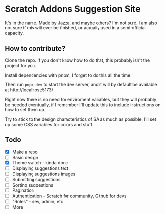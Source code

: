 # Scratch Addons Suggestion Site

It's in the name. Made by Jazza, and maybe others? I'm not sure.
I am also not sure if this will ever be finished, or actually used in a semi-official capacity.

## How to contribute?

Clone the repo. If you don't know how to do that, this probably isn't the project for you.

Install dependencies with pnpm, I forget to do this all the time.

Then run `pnpm dev` to start the dev server, and it will by default be available at http://localhost:5173/

Right now there is no need for enviroment variables, but they will probably be needed eventually, if I remember I'll update this to include instructions on how to set them up.

Try to stick to the design characteristics of SA as much as possible, I'll set up some CSS variables for colors and stuff.

## Todo

- [x] Make a repo
- [ ] Basic design
- [x] Theme switch - kinda done
- [ ] Displaying suggestions text
- [ ] Displaying suggestions images
- [ ] Submitting suggestions
- [ ] Sorting suggestions
- [ ] Pagination
- [ ] Authentication - Scratch for community, Github for devs
- [ ] "Roles" - dev, admin, etc
- [ ] More
